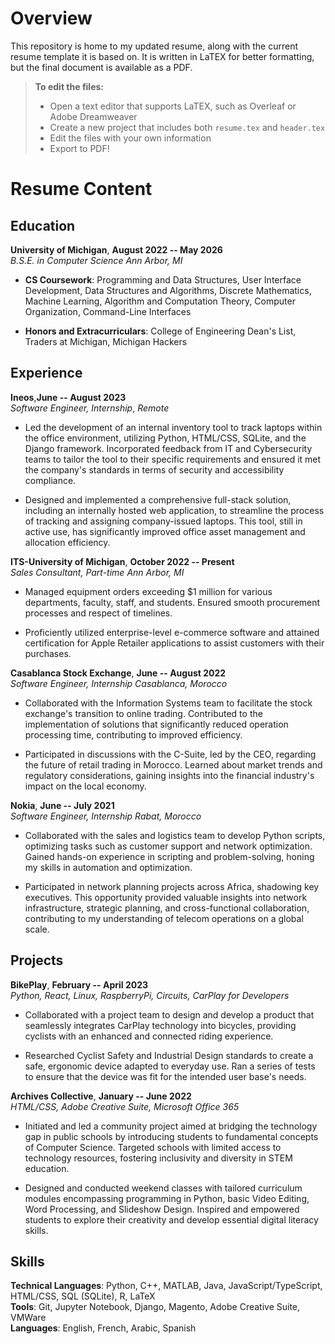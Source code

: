 # Overview

This repository is home to my updated resume, along with the current resume template it is based on. It is written in LaTEX for better formatting, but the final document is available as a PDF.


> **To edit the files:**
> - Open a text editor that supports LaTEX, such as Overleaf or Adobe Dreamweaver
> - Create a new project that includes both `resume.tex` and `header.tex`
>- Edit the files with your own information
>- Export to PDF!

# Resume Content

## Education


**University of Michigan**, **August 2022 -- May 2026**\
*B.S.E. in Computer Science* *Ann Arbor, MI*

-   **CS Coursework**: Programming and Data Structures, User Interface
    Development, Data Structures and Algorithms, Discrete Mathematics,
    Machine Learning, Algorithm and Computation Theory, Computer
    Organization, Command-Line Interfaces

-   **Honors and Extracurriculars**: College of Engineering Dean's List,
    Traders at Michigan, Michigan Hackers

## Experience


**Ineos**,**June -- August 2023**\
*Software Engineer, Internship*, *Remote*

-   Led the development of an internal inventory tool to track laptops
    within the office environment, utilizing Python, HTML/CSS, SQLite,
    and the Django framework. Incorporated feedback from IT and
    Cybersecurity teams to tailor the tool to their specific
    requirements and ensured it met the company's standards in terms of
    security and accessibility compliance.

-   Designed and implemented a comprehensive full-stack solution,
    including an internally hosted web application, to streamline the
    process of tracking and assigning company-issued laptops. This tool,
    still in active use, has significantly improved office asset
    management and allocation efficiency.


**ITS-University of Michigan**, **October 2022 -- Present**\
*Sales Consultant, Part-time* *Ann Arbor, MI*

-   Managed equipment orders exceeding \$1 million for various
    departments, faculty, staff, and students. Ensured smooth
    procurement processes and respect of timelines.

-   Proficiently utilized enterprise-level e-commerce software and
    attained certification for Apple Retailer applications to assist
    customers with their purchases.


**Casablanca Stock Exchange**, **June -- August 2022**\
*Software Engineer, Internship* *Casablanca, Morocco*

-   Collaborated with the Information Systems team to facilitate the
    stock exchange's transition to online trading. Contributed to the
    implementation of solutions that significantly reduced operation
    processing time, contributing to improved efficiency.

-   Participated in discussions with the C-Suite, led by the CEO,
    regarding the future of retail trading in Morocco. Learned about
    market trends and regulatory considerations, gaining insights into
    the financial industry's impact on the local economy.


**Nokia**, **June -- July 2021**\
*Software Engineer, Internship* *Rabat, Morocco*

-   Collaborated with the sales and logistics team to develop Python
    scripts, optimizing tasks such as customer support and network
    optimization. Gained hands-on experience in scripting and
    problem-solving, honing my skills in automation and optimization.

-   Participated in network planning projects across Africa, shadowing
    key executives. This opportunity provided valuable insights into
    network infrastructure, strategic planning, and cross-functional
    collaboration, contributing to my understanding of telecom
    operations on a global scale.

## Projects

**BikePlay**, **February -- April 2023**\
*Python, React, Linux, RaspberryPi, Circuits, CarPlay for Developers* 

-   Collaborated with a project team to design and develop a product
    that seamlessly integrates CarPlay technology into bicycles,
    providing cyclists with an enhanced and connected riding experience.

-   Researched Cyclist Safety and Industrial Design standards to create
    a safe, ergonomic device adapted to everyday use. Ran a series of
    tests to ensure that the device was fit for the intended user base's
    needs.


**Archives Collective**, **January -- June 2022**\
*HTML/CSS, Adobe Creative Suite, Microsoft Office 365* 

-   Initiated and led a community project aimed at bridging the
    technology gap in public schools by introducing students to
    fundamental concepts of Computer Science. Targeted schools with
    limited access to technology resources, fostering inclusivity and
    diversity in STEM education.

-   Designed and conducted weekend classes with tailored curriculum
    modules encompassing programming in Python, basic Video Editing,
    Word Processing, and Slideshow Design. Inspired and empowered
    students to explore their creativity and develop essential digital
    literacy skills.

## Skills

**Technical Languages**: Python, C++, MATLAB, Java,
JavaScript/TypeScript, HTML/CSS, SQL (SQLite), R, LaTeX\
**Tools**: Git, Jupyter Notebook, Django, Magento, Adobe Creative Suite,
VMWare\
**Languages**: English, French, Arabic, Spanish
